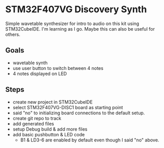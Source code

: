 # STM32F407VG Discovery Synth

Simple wavetable synthesizer for intro to audio on this kit using STM32CubeIDE.
I'm learning as I go.  Maybe this can also be useful for others.

## Goals

- wavetable synth
- use user button to switch between 4 notes
- 4 notes displayed on LED  

## Steps

- create new project in STM32CubeIDE
- select STM32F407VG-DISC1 board as starting point
- said "no" to initializing board connections to the default setup.
- create git repo to track
- add generated files
- setup Debug build & add more files
- add basic pushbutton & LED code
  - B1 & LD3-6 are enabled by default even though I said "no" above.

